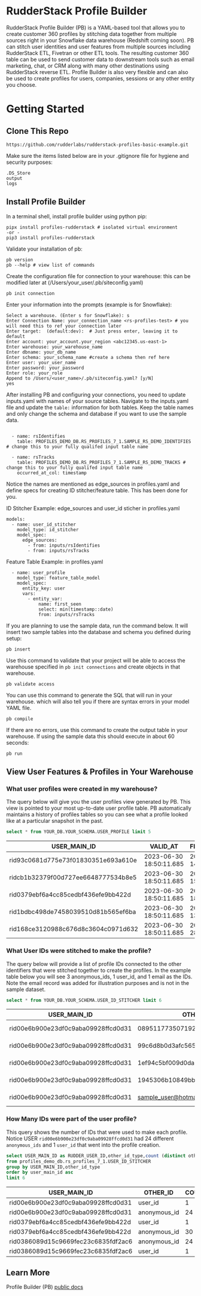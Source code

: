 # RudderStack Profile Builder                                                                                                                  
RudderStack Profile Builder (PB) is a YAML-based tool that allows you to create customer 360 profiles by stitching data together from multiple sources right in your Snowflake data warehouse (Redshift coming soon). PB can stitch user identities and user features from multiple sources including RudderStack ETL, Fivetran or other ETL tools. The resulting customer 360 table can be used to send customer data to downstream tools such as email marketing, chat, or CRM along with many other destinations using RudderStack reverse ETL. Profile Builder is also very flexible and can also be used to create profiles for users, companies, sessions or any other entity you choose. 

# Getting Started
## Clone This Repo 
```shell script
https://github.com/rudderlabs/rudderstack-profiles-basic-example.git
```
Make sure the items listed below are in your .gitignore file for hygiene and security purposes:
```
.DS_Store
output
logs
```
## Install Profile Builder

In a terminal shell, install profile builder using python pip:
```shell script
pipx install profiles-rudderstack # isolated virtual environment
-or - 
pip3 install profiles-rudderstack
```

Validate your installation of pb:
```shell script
pb version
pb --help # view list of commands
```

Create the configuration file for connection to your warehouse:
this can be modified later at (/Users/your_user/.pb/siteconfig.yaml)
```shell script
pb init connection
```

Enter your information into the prompts (example is for Snowflake):

```shell script
Select a warehouse. (Enter s for Snowflake): s
Enter Connection Name: your_connection_name <rs-profiles-test> # you will need this to ref your connection later
Enter target:  (default:dev):  # Just press enter, leaving it to default
Enter account: your_account.your_region <abc12345.us-east-1>
Enter warehouse: your_warehouse_name
Enter dbname: your_db_name
Enter schema: your_schema_name #create a schema then ref here
Enter user: your_user_name
Enter password: your_password
Enter role: your_role
Append to /Users/<user_name>/.pb/siteconfig.yaml? [y/N]
yes
```
After installing PB and configuring your connections, you need to update inputs.yaml with names of your source tables. Navigate to the inputs.yaml file and update the ```table:``` information for both tables. Keep the table names and only change the schema and database if you want to use the sample data.

```shell script

  - name: rsIdentifies
    table: PROFILES_DEMO_DB.RS_PROFILES_7_1.SAMPLE_RS_DEMO_IDENTIFIES # change this to your fully qualifed input table name 

  - name: rsTracks
    table: PROFILES_DEMO_DB.RS_PROFILES_7_1.SAMPLE_RS_DEMO_TRACKS # change this to your fully qualifed input table name 
    occurred_at_col: timestamp
```

Notice the names are mentioned as edge_sources in profiles.yaml and define specs for creating ID stitcher/feature table. This has been done for you.

ID Stitcher Example: edge_sources and user_id sticher in profiles.yaml
```shell script
models:
  - name: user_id_stitcher
    model_type: id_stitcher
    model_spec:
      edge_sources:
        - from: inputs/rsIdentifies
        - from: inputs/rsTracks
```

Feature Table Example: in profiles.yaml
```shell script
  - name: user_profile
    model_type: feature_table_model
    model_spec:
      entity_key: user
      vars:
        - entity_var:
            name: first_seen
            select: min(timestamp::date)
            from: inputs/rsTracks
```

If you are planning to use the sample data, run the command below. It will insert two sample tables into the database and schema you defined during setup:
```shell script
pb insert
```

Use this command to validate that your project will be able to access the warehouse specified in ```pb init connections``` and create objects in that warehouse.

```shell script
pb validate access
```

You can use this command to generate the SQL that will run in your warehouse. which will also tell you if there are syntax errors in your model YAML file.

```shell script
pb compile
```

If there are no errors, use this command to create the output table in your warehouse. If using the sample data this should execute in about 60 seconds:

```shell script
pb run
```

## View User Features & Profiles in Your Warehouse  


### What user profiles were created in my warehouse?
The query below will give you the user profiles view generated by PB. This view is pointed to your most up-to-date user profile table. PB automatically maintains a history of profiles tables so you can see what a profile looked like at a particular snapshot in the past.

```sql
select * from YOUR_DB.YOUR_SCHEMA.USER_PROFILE limit 5
```

| USER_MAIN_ID | VALID_AT | FIRST_SEEN | USER_LIFESPAN | DAYS_ACTIVE  |
|-------------------------------------|-------------------------|------------|-----|----|
| rid93c0681d775e73f01830351e693a610e | 2023-06-30 18:50:11.685 | 2022-11-14 | 4   | 2  |
| ridcb1b32379f00d727ee6648777534b8e5 | 2023-06-30 18:50:11.685 | 2022-11-15 | 59  | 9  |
| rid0379ebf6a4cc85cedbf436efe9bb422d | 2023-06-30 18:50:11.685 | 2022-11-18 | 56  | 11 |
| rid1bdbc498de7458039510d81b565ef6ba | 2023-06-30 18:50:11.685 | 2022-05-13 | 0   | 1  |
| rid168ce3120988c676d8c3604c0971d632 | 2023-06-30 18:50:11.685 | 2022-11-28 | 11  | 8  |

### What User IDs were stitched to make the profile?
The query below will provide a list of profile IDs connected to the other identifiers that were stitched together to create the profiles. In the example table below you will see 3 anonymous_ids, 1 user_id, and 1 email as the IDs. Note the email record was added for illustration purposes and is not in the sample dataset.

```sql
select * from YOUR_DB.YOUR_SCHEMA.USER_ID_STITCHER limit 6
```

| USER_MAIN_ID | OTHER_ID | OTHER_ID_TYPE | VALID_AT |
|-------------------------------------|----------------------------------|--------------|-------------------------|
| rid00e6b900e23df0c9aba09928ffcd0d31 | 089511773507192a39cbf1f94e34e366 | anonymous_id | 2022-06-06 19:16:45.000 |
| rid00e6b900e23df0c9aba09928ffcd0d31 | 99c6d8b0d3afc5650d3ad9b5eaa06780 | anonymous_id | 2022-06-06 19:16:45.000 |
| rid00e6b900e23df0c9aba09928ffcd0d31 | 1ef94c5bf009d0da48ac7a227aeb43be | anonymous_id | 2022-06-06 19:16:45.000 |
| rid00e6b900e23df0c9aba09928ffcd0d31 | 1945306b10849bbe946a738f6fd9372f | user_id | 2022-06-06 19:16:45.000 |
| rid00e6b900e23df0c9aba09928ffcd0d31 | sample_user@hotmail.com | email | 2022-06-06 19:16:45.000 |


### How Many IDs were part of the user profile?
This query shows the number of IDs that were used to make each profile. Notice USER ```rid00e6b900e23df0c9aba09928ffcd0d31``` had 24 different ```anonymous_ids``` and 1 ```user_id``` that went into the profile creation.
```sql
select USER_MAIN_ID as RUDDER_USER_ID,other_id_type,count (distinct other_id) as "OTHER_ID_COUNT"
from profiles_demo_db.rs_profiles_7_1.USER_ID_STITCHER
group by USER_MAIN_ID,other_id_type
order by user_main_id asc
limit 6
```
| USER_MAIN_ID                        | OTHER_ID     | COUNT_OF_IDs |
|-------------------------------------|--------------|--------------|
| rid00e6b900e23df0c9aba09928ffcd0d31 | user_id      | 1            |
| rid00e6b900e23df0c9aba09928ffcd0d31 | anonymous_id | 24           |
| rid0379ebf6a4cc85cedbf436efe9bb422d | user_id      | 1            |
| rid0379ebf6a4cc85cedbf436efe9bb422d | anonymous_id | 30           |
| rid0386089d15c9669fec23c6835fdf2ac6 | anonymous_id | 24           |
| rid0386089d15c9669fec23c6835fdf2ac6 | user_id      | 1            |

## Learn More
Profile Builder (PB) <a href="https://rudderlabs.github.io/pywht">public docs</a>
